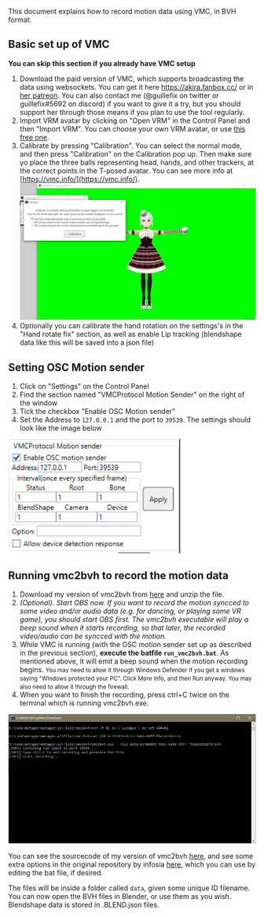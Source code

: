 This document explains how to record motion data using VMC, in BVH format.

## Basic set up of VMC

**You can skip this section if you already have VMC setup**

1. Download the paid version of VMC, which supports broadcasting the data using websockets. You can get it here https://akira.fanbox.cc/ or in [her patreon](https://www.patreon.com/sh_akira). You can also contact me (@guillefix on twitter or guillefix#5692 on discord) if you want to give it a try, but you should support her through those means if you plan to use the tool regularly.
2. Import VRM avatar by clicking on "Open VRM" in the Control Panel and then "Import VRM". You can choose your own VRM avatar, or use [this free one](https://drive.google.com/file/d/1T8WAUYqWxbNQUVaL7Mq2KbgkE-VnYde7/view?usp=sharing).
3. Calibrate by pressing "Calibration". You can select the normal mode, and then press "Calibration" on the Calibration pop up. Then make sure yo place the three balls representing head, hands, and other trackers, at the correct points in the T-posed avatar. You can see more info at [https://vmc.info/](https://vmc.info/). 
<img alt="vmc_calibration" title="vmc_calibration" src="img/vmc/vmc_calibration.jpg" width="600px"></img>
4. Optionally you can calibrate the hand rotation on the settings's in the "Hand rotate fix" section, as well as enable Lip tracking (blendshape data like this will be saved into a json file)

## Setting OSC Motion sender

1. Click on "Settings" on the Control Panel
2. Find the section named "VMCProtocol Motion Sender" on the right of the window
3. Tick the checkbox "Enable OSC Motion sender"
4. Set the Address to `127.0.0.1` and the port to `39539`. The settings should look like the image below

<img alt="vmc_settings" title="vmc_settings" src="img/vmc/vmc_settings.png" width="350px"></img>


## Running vmc2bvh to record the motion data

1. Download my version of vmc2bvh from [here](/files/vmc2bvh/vmc2bvh.zip) and unzip the file.
2. *(Optional). Start OBS now. If you want to record the motion syncced to some video and/or audio data (e.g. for dancing, or playing some VR game), you should start OBS first. The vmc2bvh executable will play a beep sound when it starts recording, so that later, the recorded video/audio can be syncced with the motion.*
3. While VMC is running (with the OSC motion sender set up as described in the previous section), **execute the batfile `run_vmc2bvh.bat`**. As mentioned above, it will emit a beep sound when the motion recording begins. <small>You may need to allow it through Windows Defender if you get a windows saying "Windows protected your PC". Click More Info, and then Run anyway. You may also need to allow it through the firewall.</small>
4. When you want to finish the recording, press ctrl+C twice on the terminal which is running vmc2bvh.exe.

<img alt="vmc2bvh" title="vmc2bvh" src="img/vmc/vmc2bvh.png" width="600px"></img>


You can see the sourcecode of my version of vmc2bvh [here](https://drive.google.com/file/d/1jvg1RH5SToPVWI5YPQH17XMkUesxjyen/view?usp=sharing), and see some extra options in the original repository by infosia [here](https://github.com/infosia/vmc2bvh), which you can use by editing the bat file, if desired.

The files will be inside a folder called `data`, given some unique ID filename. You can now open the BVH files in Blender, or use them as you wish. Blendshape data is stored in .BLEND.json files.
